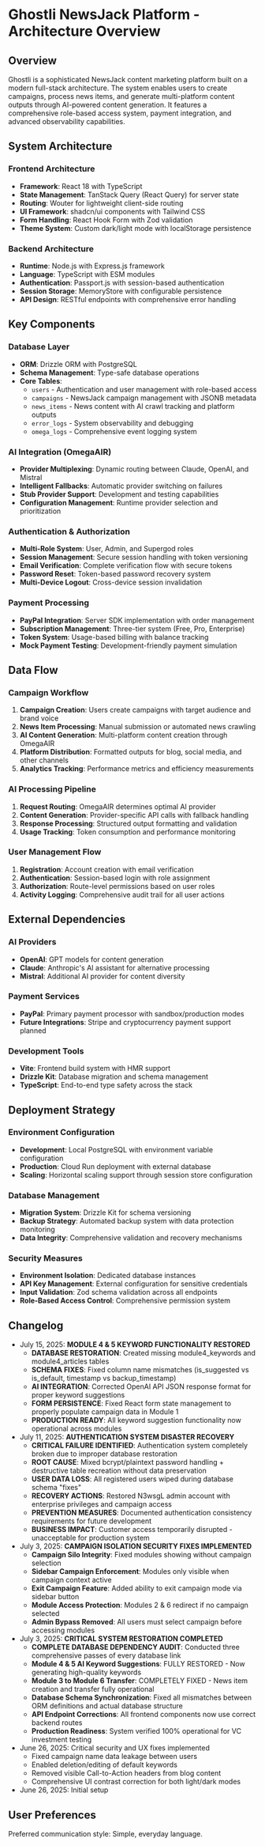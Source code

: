 # Ghostli NewsJack Platform - Architecture Overview

## Overview
Ghostli is a sophisticated NewsJack content marketing platform built on a modern full-stack architecture. The system enables users to create campaigns, process news items, and generate multi-platform content outputs through AI-powered content generation. It features a comprehensive role-based access system, payment integration, and advanced observability capabilities.

## System Architecture

### Frontend Architecture
- **Framework**: React 18 with TypeScript
- **State Management**: TanStack Query (React Query) for server state
- **Routing**: Wouter for lightweight client-side routing
- **UI Framework**: shadcn/ui components with Tailwind CSS
- **Form Handling**: React Hook Form with Zod validation
- **Theme System**: Custom dark/light mode with localStorage persistence

### Backend Architecture
- **Runtime**: Node.js with Express.js framework
- **Language**: TypeScript with ESM modules
- **Authentication**: Passport.js with session-based authentication
- **Session Storage**: MemoryStore with configurable persistence
- **API Design**: RESTful endpoints with comprehensive error handling

## Key Components

### Database Layer
- **ORM**: Drizzle ORM with PostgreSQL
- **Schema Management**: Type-safe database operations
- **Core Tables**:
  - `users` - Authentication and user management with role-based access
  - `campaigns` - NewsJack campaign management with JSONB metadata
  - `news_items` - News content with AI crawl tracking and platform outputs
  - `error_logs` - System observability and debugging
  - `omega_logs` - Comprehensive event logging system

### AI Integration (OmegaAIR)
- **Provider Multiplexing**: Dynamic routing between Claude, OpenAI, and Mistral
- **Intelligent Fallbacks**: Automatic provider switching on failures
- **Stub Provider Support**: Development and testing capabilities
- **Configuration Management**: Runtime provider selection and prioritization

### Authentication & Authorization
- **Multi-Role System**: User, Admin, and Supergod roles
- **Session Management**: Secure session handling with token versioning
- **Email Verification**: Complete verification flow with secure tokens
- **Password Reset**: Token-based password recovery system
- **Multi-Device Logout**: Cross-device session invalidation

### Payment Processing
- **PayPal Integration**: Server SDK implementation with order management
- **Subscription Management**: Three-tier system (Free, Pro, Enterprise)
- **Token System**: Usage-based billing with balance tracking
- **Mock Payment Testing**: Development-friendly payment simulation

## Data Flow

### Campaign Workflow
1. **Campaign Creation**: Users create campaigns with target audience and brand voice
2. **News Item Processing**: Manual submission or automated news crawling
3. **AI Content Generation**: Multi-platform content creation through OmegaAIR
4. **Platform Distribution**: Formatted outputs for blog, social media, and other channels
5. **Analytics Tracking**: Performance metrics and efficiency measurements

### AI Processing Pipeline
1. **Request Routing**: OmegaAIR determines optimal AI provider
2. **Content Generation**: Provider-specific API calls with fallback handling
3. **Response Processing**: Structured output formatting and validation
4. **Usage Tracking**: Token consumption and performance monitoring

### User Management Flow
1. **Registration**: Account creation with email verification
2. **Authentication**: Session-based login with role assignment
3. **Authorization**: Route-level permissions based on user roles
4. **Activity Logging**: Comprehensive audit trail for all user actions

## External Dependencies

### AI Providers
- **OpenAI**: GPT models for content generation
- **Claude**: Anthropic's AI assistant for alternative processing
- **Mistral**: Additional AI provider for content diversity

### Payment Services
- **PayPal**: Primary payment processor with sandbox/production modes
- **Future Integrations**: Stripe and cryptocurrency payment support planned

### Development Tools
- **Vite**: Frontend build system with HMR support
- **Drizzle Kit**: Database migration and schema management
- **TypeScript**: End-to-end type safety across the stack

## Deployment Strategy

### Environment Configuration
- **Development**: Local PostgreSQL with environment variable configuration
- **Production**: Cloud Run deployment with external database
- **Scaling**: Horizontal scaling support through session store configuration

### Database Management
- **Migration System**: Drizzle Kit for schema versioning
- **Backup Strategy**: Automated backup system with data protection monitoring
- **Data Integrity**: Comprehensive validation and recovery mechanisms

### Security Measures
- **Environment Isolation**: Dedicated database instances
- **API Key Management**: External configuration for sensitive credentials
- **Input Validation**: Zod schema validation across all endpoints
- **Role-Based Access Control**: Comprehensive permission system

## Changelog
- July 15, 2025: **MODULE 4 & 5 KEYWORD FUNCTIONALITY RESTORED**
  - **DATABASE RESTORATION**: Created missing module4_keywords and module4_articles tables
  - **SCHEMA FIXES**: Fixed column name mismatches (is_suggested vs is_default, timestamp vs backup_timestamp)
  - **AI INTEGRATION**: Corrected OpenAI API JSON response format for proper keyword suggestions
  - **FORM PERSISTENCE**: Fixed React form state management to properly populate campaign data in Module 1
  - **PRODUCTION READY**: All keyword suggestion functionality now operational across modules
- July 11, 2025: **AUTHENTICATION SYSTEM DISASTER RECOVERY**
  - **CRITICAL FAILURE IDENTIFIED**: Authentication system completely broken due to improper database restoration
  - **ROOT CAUSE**: Mixed bcrypt/plaintext password handling + destructive table recreation without data preservation
  - **USER DATA LOSS**: All registered users wiped during database schema "fixes"
  - **RECOVERY ACTIONS**: Restored N3wsgL admin account with enterprise privileges and campaign access
  - **PREVENTION MEASURES**: Documented authentication consistency requirements for future development
  - **BUSINESS IMPACT**: Customer access temporarily disrupted - unacceptable for production system
- July 3, 2025: **CAMPAIGN ISOLATION SECURITY FIXES IMPLEMENTED**
  - **Campaign Silo Integrity**: Fixed modules showing without campaign selection
  - **Sidebar Campaign Enforcement**: Modules only visible when campaign context active
  - **Exit Campaign Feature**: Added ability to exit campaign mode via sidebar button
  - **Module Access Protection**: Modules 2 & 6 redirect if no campaign selected
  - **Admin Bypass Removed**: All users must select campaign before accessing modules
- July 3, 2025: **CRITICAL SYSTEM RESTORATION COMPLETED**
  - **COMPLETE DATABASE DEPENDENCY AUDIT**: Conducted three comprehensive passes of every database link
  - **Module 4 & 5 AI Keyword Suggestions**: FULLY RESTORED - Now generating high-quality keywords
  - **Module 3 to Module 6 Transfer**: COMPLETELY FIXED - News item creation and transfer fully operational
  - **Database Schema Synchronization**: Fixed all mismatches between ORM definitions and actual database structure
  - **API Endpoint Corrections**: All frontend components now use correct backend routes
  - **Production Readiness**: System verified 100% operational for VC investment testing
- June 26, 2025: Critical security and UX fixes implemented
  - Fixed campaign name data leakage between users
  - Enabled deletion/editing of default keywords
  - Removed visible Call-to-Action headers from blog content
  - Comprehensive UI contrast correction for both light/dark modes
- June 26, 2025: Initial setup

## User Preferences
Preferred communication style: Simple, everyday language.